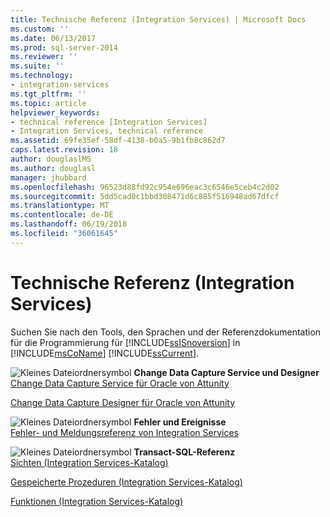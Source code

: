 ```yaml
---
title: Technische Referenz (Integration Services) | Microsoft Docs
ms.custom: ''
ms.date: 06/13/2017
ms.prod: sql-server-2014
ms.reviewer: ''
ms.suite: ''
ms.technology:
- integration-services
ms.tgt_pltfrm: ''
ms.topic: article
helpviewer_keywords:
- technical reference [Integration Services]
- Integration Services, technical reference
ms.assetid: 69fe35ef-58df-4138-b0a5-9b1fb8c862d7
caps.latest.revision: 18
author: douglaslMS
ms.author: douglasl
manager: jhubbard
ms.openlocfilehash: 96523d88fd92c954e696eac3c6546e5ceb4c2d02
ms.sourcegitcommit: 5dd5cad0c1bbd308471d6c885f516948ad67dfcf
ms.translationtype: MT
ms.contentlocale: de-DE
ms.lasthandoff: 06/19/2018
ms.locfileid: "36061645"
---
```

# <a name="technical-reference-integration-services"></a>Technische Referenz (Integration Services)
  Suchen Sie nach den Tools, den Sprachen und der Referenzdokumentation für die Programmierung für [!INCLUDE[ssISnoversion](../includes/ssisnoversion-md.md)] in [!INCLUDE[msCoName](../includes/msconame-md.md)] [!INCLUDE[ssCurrent](../includes/sscurrent-md.md)].  
  
 ![Kleines Dateiordnersymbol](media/filefolder-small.gif "kleines Dateiordnersymbol") **Change Data Capture Service und Designer**  
 [Change Data Capture Service für Oracle von Attunity](change-data-capture/change-data-capture-service-for-oracle-by-attunity.md)  
  
 [Change Data Capture Designer für Oracle von Attunity](change-data-capture/change-data-capture-designer-for-oracle-by-attunity.md)  
  
 ![Kleines Dateiordnersymbol](media/filefolder-small.gif "Kleines Dateiordnersymbol") **Fehler und Ereignisse**  
 [Fehler- und Meldungsreferenz von Integration Services](../../2014/integration-services/integration-services-error-and-message-reference.md)  
  
 ![Kleines Dateiordnersymbol](media/filefolder-small.gif "kleines Dateiordnersymbol") **Transact-SQL-Referenz**  
 [Sichten &#40;Integration Services-Katalog&#41;](/sql/integration-services/system-views/views-integration-services-catalog)  
  
 [Gespeicherte Prozeduren &#40;Integration Services-Katalog&#41;](/sql/integration-services/system-stored-procedures/stored-procedures-integration-services-catalog)  
  
 [Funktionen &#40;Integration Services-Katalog&#41;](performance/performance-counters.md)  
  
  
